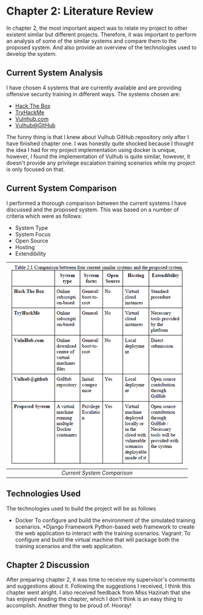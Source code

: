 
# Chapter 2: Literature Review

In chapter 2, the most important aspect was to relate my project to other existent similar but different projects. Therefore, it was important to perform an analysis of some of the similar systems and compare them to the proposed system. And also provide an overview of the technologies used to develop the system.


## Current System Analysis

I have chosen 4 systems that are currently available and are providing offensive security training in different ways. The systems chosen are:

* [Hack The Box](https://www.hackthebox.eu/)
* [TryHackMe](https://tryhackme.com/)
* [Vulnhub.com](https://www.vulnhub.com/)
* [Vulhub@GitHub](https://github.com/vulhub/vulhub)

The funny thing is that I knew about Vulhub GitHub repository only after I have finished chapter one. I was honestly quite shocked because I thought the idea I had for my project implementation using docker is unique, however, I found the implementation of Vulhub is quite similar, however, it doesn't provide any privilege escalation training scenarios while my project is only focused on that.

## Current System Comparison

I performed a thorough comparison between the current systems I have discussed and the proposed system. This was based on a number of criteria which were as follows:

* System Type
* System Focus
* Open Source
* Hosting
* Extendibility

| ![blog_compare.PNG](./imgs/blog_compare.PNG) | 
|:--:| 
| *Current System Comparison* |

## Technologies Used

The technologies used to build the project will be as follows

* Docker
To configure and build the environment of the simulated training scenarios.
*Django Framework
Python-based web framework to create the web application to interact with the training scenarios.
Vagrant:
To configure and build the virtual machine that will package both the training scenarios and the web application.


## Chapter 2 Discussion

After preparing chapter 2, it was time to receive my supervisor's comments and suggestions about it. Following the suggestions I received, I think this chapter went alright. I also received feedback from Miss Hazinah that she has enjoyed reading the chapter, which I don't think is an easy thing to accomplish. Another thing to be proud of. Hooray!
